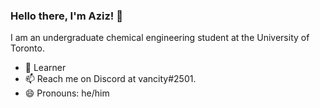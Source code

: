 ### Hello there, I'm Aziz! 👋

I am an undergraduate chemical engineering student at the University of Toronto.

- 🌱 Learner
- 📫 Reach me on Discord at vancity#2501.
- 😄 Pronouns: he/him
